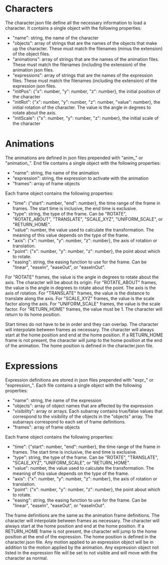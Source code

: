 # Characters

The character.json file define all the necessary information to load a character. It contains a single object with the following properties:

- "name": string, the name of the character
- "objects": array of strings that are the names of the objects that make up the character. These must match the filenames (minus the extension) of the object files.
- "animations": array of strings that are the names of the animation files. These must match the filenames (including the extension) of the animation json files.
- "expressions": array of strings that are the names of the expression files. These must match the filenames (including the extension) of the expression json files.
- "initPos": {"x": number, "y": number, "z": number}, the initial position of the character
- "initRot": {"x": number, "y": number, "z": number, "value": number}, the initial rotation of the character. The value is the angle in degrees to rotate about the axis.
- "initScale": {"x": number, "y": number, "z": number}, the initial scale of the character


# Animations

The animations are defined in json files prepended with "anim_" or "animation_". End file contains a single object with the following properties:

- "name": string, the name of the animation
- "expression": string, the expression to activate with the animation
- "frames": array of frame objects

Each frame object contains the following properties:

- "time": {"start": number, "end": number}, the time range of the frame in frames. The start time is inclusive, the end time is exclusive.
- "type": string, the type of the frame. Can be "ROTATE", "ROTATE_ABOUT", "TRANSLATE", "SCALE_XYZ", "UNIFORM_SCALE", or "RETURN_HOME".
- "value": number, the value used to calculate the transformation. The meaning of this value depends on the type of the frame.
- "axis": {"x": number, "y": number, "z": number}, the axis of rotation or translation.
- "point": {"x": number, "y": number, "z": number}, the point about which to rotate.
- "easing": string, the easing function to use for the frame. Can be "linear", "easeIn", "easeOut", or "easeInOut".

For "ROTATE" frames, the value is the angle in degrees to rotate about the axis. The character will be about its origin.
For "ROTATE_ABOUT" frames, the value is the angle in degrees to rotate about the point. The axis is the axis of rotation.
For "TRANSLATE" frames, the value is the distance to translate along the axis.
For "SCALE_XYZ" frames, the value is the scale factor along the axis.
For "UNIFORM_SCALE" frames, the value is the scale factor.
For "RETURN_HOME" frames, the value must be 1. The character will return to its home position.

Start times do not have to be in order and they can overlap. The character will interpolate between frames as necessary. The character will always start at the home position and end at the home position. If a RETURN_HOME frame is not present, the character will jump to the home position at the end of the animation. The home position is defined in the character.json file.

# Expressions
Expression definitions are stored in json files prepended with "expr_" or "expression_". Each file contains a single object with the following properties:

- "name": string, the name of the expression
- "objects": array of object names that are affected by the expression
- "visibility": array or arrays. Each subarray contains true/false values that correspond to the visibility of the objects in the "objects" array. The subarrays correspond to each set of frame definitions.
- "frames": array of frame objects

Each frame object contains the following properties:

- "time": {"start": number, "end": number}, the time range of the frame in frames. The start time is inclusive, the end time is exclusive.
- "type": string, the type of the frame. Can be "ROTATE", "TRANSLATE", "SCALE_XYZ", "UNIFORM_SCALE", or "RETURN_HOME".
- "value": number, the value used to calculate the transformation. The meaning of this value depends on the type of the frame.
- "axis": {"x": number, "y": number, "z": number}, the axis of rotation or translation.
- "point": {"x": number, "y": number, "z": number}, the point about which to rotate.
- "easing": string, the easing function to use for the frame. Can be "linear", "easeIn", "easeOut", or "easeInOut".

The frame definitions are the same as the animation frame definitions. The character will interpolate between frames as necessary. The character will always start at the home position and end at the home position. If a RETURN_HOME frame is not present, the character will jump to the home position at the end of the expression. The home position is defined in the character.json file. Any motion applied to an expression object will be in addition to the motion applied by the animation. Any expression object not listed in the expression file will be set to not visible and will move with the character as normal.